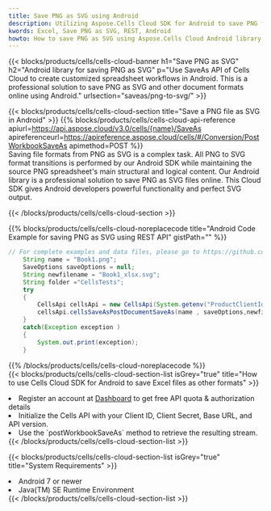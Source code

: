 ```yaml
---
title: Save PNG as SVG using Android 
description: Utilizing Aspose.Cells Cloud SDK for Android to save PNG format file as SVG format file. 
kwords: Excel, Save PNG as SVG, REST, Android
howto: How to save PNG as SVG using Aspose.Cells Cloud Android library.
---
```



{{< blocks/products/cells/cells-cloud-banner h1="Save PNG as SVG" h2="Android library for saving PNG as SVG" p="Use SaveAs API of Cells Cloud to create customized spreadsheet workflows in Android. This is a professional solution to save PNG as SVG and other document formats online using Android." urlsection="saveas/png-to-svg/" >}}

{{< blocks/products/cells/cells-cloud-section  title="Save a PNG file as SVG in Android" >}}
{{% blocks/products/cells/cells-cloud-api-reference  apiurl=https://api.aspose.cloud/v3.0/cells/{name}/SaveAs  apireferenceurl=https://apireference.aspose.cloud/cells/#/Conversion/PostWorkbookSaveAs  apimethod=POST %}}
<br/>
Saving file formats from PNG as SVG is a complex task. All PNG to SVG format transitions is performed by our Android SDK while maintaining the source PNG spreadsheet's main structural and logical content. Our Android library is a professional solution to save PNG as SVG files online. This Cloud SDK gives Android developers powerful functionality and perfect SVG output.

{{< /blocks/products/cells/cells-cloud-section >}}

{{% blocks/products/cells/cells-cloud-noreplacecode title="Android Code Example for saving PNG as SVG using REST API" gistPath="" %}}
  
```java
// For complete examples and data files, please go to https://github.com/aspose-cells-cloud/aspose-cells-cloud-android/
    String name = "Book1.png";
    SaveOptions saveOptions = null;
    String newfilename = "Book1_xlsx.svg";
    String folder ="CellsTests";
    try
    {
        CellsApi cellsApi = new CellsApi(System.getenv("ProductClientId"), System.getenv("ProductClientSecret"));
        cellsApi.cellsSaveAsPostDocumentSaveAs(name , saveOptions,newfilename,false,false,folder,null,null,null,true);                       
    }
    catch(Exception exception )
    {
        System.out.print(exception);
    }
```
  
{{% /blocks/products/cells/cells-cloud-noreplacecode  %}}
<br/>
{{< blocks/products/cells/cells-cloud-section-list isGrey="true"  title="How to use Cells Cloud SDK for Android to save Excel files as other formats" >}}
<li>Register an account at <a href="https://dashboard.aspose.cloud/">Dashboard</a> to get free API quota & authorization details</li>
<li>Initialize the Cells API with your Client ID, Client Secret, Base URL, and API version.</li>
<li>Use the `postWorkbookSaveAs` method to retrieve the resulting stream.</li>
{{< /blocks/products/cells/cells-cloud-section-list >}}

{{< blocks/products/cells/cells-cloud-section-list isGrey="true"  title="System Requirements" >}}
<li>Android 7 or newer</li>
<li>Java(TM) SE Runtime Environment</li>
{{< /blocks/products/cells/cells-cloud-section-list >}}
